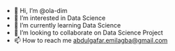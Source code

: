 - 👋 Hi, I’m @ola-dim
- 👀 I’m interested in Data Science
- 🌱 I’m currently learning Data Science
- 💞️ I’m looking to collaborate on Data Science Project
- 📫 How to reach me abdulgafar.emilagba@gmail.com

<!---
ola-dim/ola-dim is a ✨ special ✨ repository because its `README.md` (this file) appears on your GitHub profile.
You can click the Preview link to take a look at your changes.
--->
